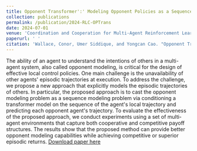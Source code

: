 ```yaml
---
title: Opponent Transformer':' Modeling Opponent Policies as a Sequence Problem
collection: publications
permalink: /publication/2024-RLC-OPTrans
date: 2024-07-01
venue: 'Coordination and Cooperation for Multi-Agent Reinforcement Learning Methods Workshop @ RLC'
paperurl: ' '
citation: 'Wallace, Conor, Umer Siddique, and Yongcan Cao. "Opponent Transformer: Modeling Opponent Policies as a Sequence Problem." Coordination and Cooperation for Multi-Agent Reinforcement Learning Methods Workshop @ RLC. 2024.'
---
```


The ability of an agent to understand the intentions of others in a multi-agent system, also called opponent modeling, is critical for the design of effective local control policies. One main challenge is the unavailability of other agents' episodic trajectories at execution. To address the challenge, we propose a new approach that explicitly models the episodic trajectories of others. In particular, the proposed approach is to cast the opponent modeling problem as a sequence modeling problem via conditioning a transformer model on the sequence of the agent's local trajectory and predicting each opponent agent's trajectory. To evaluate the effectiveness of the proposed approach, we conduct experiments using a set of multi-agent environments that capture both cooperative and competitive payoff structures. The results show that the proposed method can provide better opponent modeling capabilities while achieving competitive or superior episodic returns. [Download paper here](https://openreview.net/pdf?id=qzOnyQiCAc)